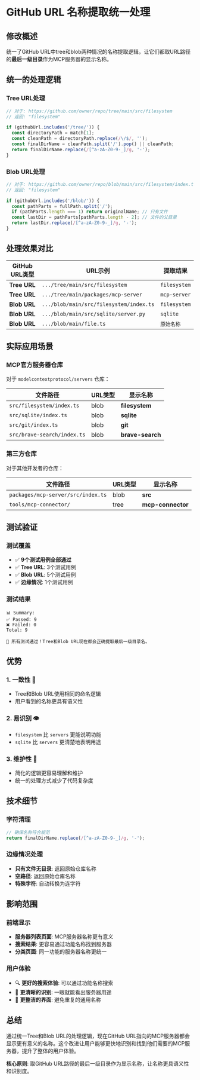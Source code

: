 # GitHub URL 名称提取统一处理

## 修改概述

统一了GitHub URL中tree和blob两种情况的名称提取逻辑，让它们都取URL路径的**最后一级目录**作为MCP服务器的显示名称。

## 统一的处理逻辑

### Tree URL处理
```typescript
// 对于: https://github.com/owner/repo/tree/main/src/filesystem
// 返回: "filesystem"

if (githubUrl.includes('/tree/')) {
  const directoryPath = match[1];
  const cleanPath = directoryPath.replace(/\/$/, '');
  const finalDirName = cleanPath.split('/').pop() || cleanPath;
  return finalDirName.replace(/[^a-zA-Z0-9-_]/g, '-');
}
```

### Blob URL处理  
```typescript
// 对于: https://github.com/owner/repo/blob/main/src/filesystem/index.ts
// 返回: "filesystem"

if (githubUrl.includes('/blob/')) {
  const pathParts = fullPath.split('/');
  if (pathParts.length === 1) return originalName; // 只有文件
  const lastDir = pathParts[pathParts.length - 2]; // 文件的父目录
  return lastDir.replace(/[^a-zA-Z0-9-_]/g, '-');
}
```

## 处理效果对比

| GitHub URL类型 | URL示例 | 提取结果 |
|----------------|---------|----------|
| **Tree URL** | `.../tree/main/src/filesystem` | `filesystem` |
| **Tree URL** | `.../tree/main/packages/mcp-server` | `mcp-server` |
| **Blob URL** | `.../blob/main/src/filesystem/index.ts` | `filesystem` |
| **Blob URL** | `.../blob/main/src/sqlite/server.py` | `sqlite` |
| **Blob URL** | `.../blob/main/file.ts` | `原始名称` |

## 实际应用场景

### MCP官方服务器仓库
对于 `modelcontextprotocol/servers` 仓库：

| 文件路径 | URL类型 | 显示名称 |
|----------|---------|----------|
| `src/filesystem/index.ts` | blob | **filesystem** |
| `src/sqlite/index.ts` | blob | **sqlite** |
| `src/git/index.ts` | blob | **git** |
| `src/brave-search/index.ts` | blob | **brave-search** |

### 第三方仓库
对于其他开发者的仓库：

| 文件路径 | URL类型 | 显示名称 |
|----------|---------|----------|
| `packages/mcp-server/src/index.ts` | blob | **src** |
| `tools/mcp-connector/` | tree | **mcp-connector** |

## 测试验证

### 测试覆盖
- ✅ **9个测试用例全部通过**
- ✅ **Tree URL**: 3个测试用例
- ✅ **Blob URL**: 5个测试用例  
- ✅ **边缘情况**: 1个测试用例

### 测试结果
```
📊 Summary:
✅ Passed: 9
❌ Failed: 0
Total: 9

🎉 所有测试通过！Tree和Blob URL现在都会正确提取最后一级目录名。
```

## 优势

### 1. 一致性 🎯
- Tree和Blob URL使用相同的命名逻辑
- 用户看到的名称更具有语义性

### 2. 易识别 👁️  
- `filesystem` 比 `servers` 更能说明功能
- `sqlite` 比 `servers` 更清楚地表明用途

### 3. 维护性 🔧
- 简化的逻辑更容易理解和维护
- 统一的处理方式减少了代码复杂度

## 技术细节

### 字符清理
```typescript
// 确保名称符合规范
return finalDirName.replace(/[^a-zA-Z0-9-_]/g, '-');
```

### 边缘情况处理
- **只有文件无目录**: 返回原始仓库名称
- **空路径**: 返回原始仓库名称  
- **特殊字符**: 自动转换为连字符

## 影响范围

### 前端显示
- **服务器列表页面**: MCP服务器名称更有意义
- **搜索结果**: 更容易通过功能名称找到服务器
- **分类页面**: 同一功能的服务器名称更统一

### 用户体验
- 🔍 **更好的搜索体验**: 可以通过功能名称搜索
- 📝 **更清晰的识别**: 一眼就能看出服务器用途
- 🎨 **更整洁的界面**: 避免重复的通用名称

## 总结

通过统一Tree和Blob URL的处理逻辑，现在GitHub URL指向的MCP服务器都会显示更有意义的名称。这个改进让用户能够更快地识别和找到他们需要的MCP服务器，提升了整体的用户体验。

**核心原则**: 取GitHub URL路径的最后一级目录作为显示名称，让名称更具语义性和识别度。